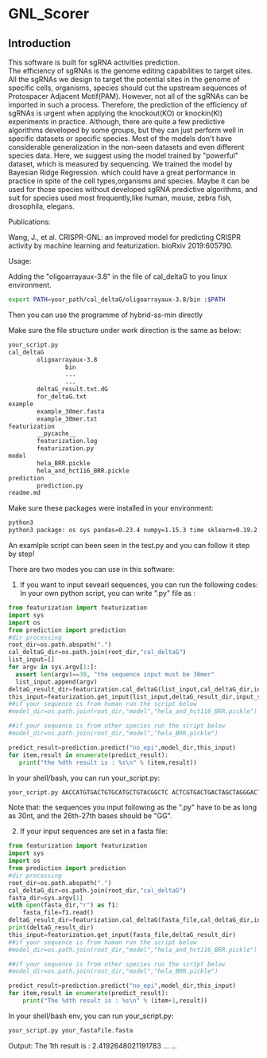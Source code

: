 # GNL_Scorer
Introduction
-----------------
This software is built for sgRNA activities prediction.  
The efficiency of sgRNAs is the genome editing capabilities to target sites. All the sgRNAs we design to target the potential sites in the genome of specific cells, organisms, species should cut the upstream sequences of Protospacer Adjacent Motif(PAM). However, not all of the sgRNAs can be imported in such a process. Therefore, the prediction of the efficiency of sgRNAs is urgent when applying the knockout(KO) or knockin(KI) experiments in practice. Although, there are quite a few predictive algorithms developed by some groups, but they can just perform well in specific datasets or specific species. Most of the models don't have considerable generalization in the non-seen datasets and even different species data. Here, we suggest using the model trained by "powerful" dataset, which is measured by sequencing. We trained the model by Bayesian Ridge Regression. which could have a great performance in practice in spite of the cell types,organisms and species. Maybe it can be used for those species without developed sgRNA predictive algorithms, and suit for species used most frequently,like human, mouse, zebra fish, drosophila, elegans.   


Publications:

Wang, J., et al. CRISPR-GNL: an improved model for predicting CRISPR activity by machine learning and featurization. bioRxiv 2019:605790.

Usage:

Adding the "oligoarrayaux-3.8" in the file of cal_deltaG to you linux environment.
```Bash
export PATH=your_path/cal_deltaG/oligoarrayaux-3.8/bin :$PATH
```
Then you can use the programme of hybrid-ss-min directly

Make sure the file structure under work direction is the same as below:  
```Bash
your_script.py  
cal_deltaG  
        oligoarrayaux-3.8  
                bin  
                ...  
                ...  
        deltaG_result.txt.dG  
        for_deltaG.txt  
example  
        example_30mer.fasta  
        example_30mer.txt  
featurization  
        __pycache__  
        featurization.log  
        featurization.py  
model  
        hela_BRR.pickle  
        hela_and_hct116_BRR.pickle  
prediction  
        prediction.py  
readme.md  
```

Make sure these packages were installed in your environment:
```Bash
python3
python3 package: os sys pandas=0.23.4 numpy=1.15.3 time sklearn=0.19.2 Bio=1.72 pickle itertools  
```




An examlple script can been seen in the test.py and you can follow it step by step!

There are two modes you can use in this software:  
1) If you want to input sevearl sequences, you can run the following codes:
In your own python script, you can write ".py" file as :
 ```python
from featurization import featurization
import sys
import os
from prediction import prediction
#dir processing
root_dir=os.path.abspath(".")
cal_deltaG_dir=os.path.join(root_dir,"cal_deltaG")
list_input=[]
for argv in sys.argv[1:]:
   assert len(argv)==30, "the sequence input must be 30mer"
   list_input.append(argv)
deltaG_result_dir=featurization.cal_deltaG(list_input,cal_deltaG_dir,input_seq=True)
this_input=featurization.get_input(list_input,deltaG_result_dir,input_seq=True)
##if your sequence is from human run the script below
#model_dir=os.path.join(root_dir,"model","hela_and_hct116_BRR.pickle")

##if your sequence is from other species run the script below
#model_dir=os.path.join(root_dir,"model","hela_BRR.pickle")

predict_result=prediction.predict("no_epi",model_dir,this_input)
for item,result in enumerate(predict_result):
    print("the %dth result is : %s\n" % (item,result))
```
In your shell/bash, you can run your_script.py:
```Bash
your_script.py AACCATGTGACTGTGCATGCTGTACGGCTC ACTCGTGACTGACTAGCTAGGGACTGGCTA
```
Note that: the sequences you input following as the ".py" have to be as long as 30nt, and the 26th-27th bases should be "GG".

2) If your input sequences are set in a fasta file:
```python
from featurization import featurization
import sys
import os
from prediction import prediction
#dir processing
root_dir=os.path.abspath(".")
cal_deltaG_dir=os.path.join(root_dir,"cal_deltaG")
fasta_dir=sys.argv[1]
with open(fasta_dir,"r") as f1:
    fasta_file=f1.read()
deltaG_result_dir=featurization.cal_deltaG(fasta_file,cal_deltaG_dir,input_seq=False)
print(deltaG_result_dir)
this_input=featurization.get_input(fasta_file,deltaG_result_dir)
##if your sequence is from human run the script below
#model_dir=os.path.join(root_dir,"model","hela_and_hct116_BRR.pickle")

##if your sequence is from other species run the script below
#model_dir=os.path.join(root_dir,"model","hela_BRR.pickle")

predict_result=prediction.predict("no_epi",model_dir,this_input)
for item,result in enumerate(predict_result):
    print("The %dth result is : %s\n" % (item+1,result))
```

In your shell/bash env, you can run your_script.py:
```Bash
your_script.py your_fastafile.fasta
```


Output:
The 1th result is : 2.4192648021191783
...
...









